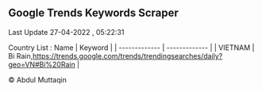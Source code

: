 

## Google Trends Keywords Scraper 
 
Last Update 27-04-2022 , 05:22:31

Country List :
 Name  | Keyword |
| ------------- | ------------- |
| VIETNAM | Bi Rain,https://trends.google.com/trends/trendingsearches/daily?geo=VN#Bi%20Rain |



© Abdul Muttaqin 
